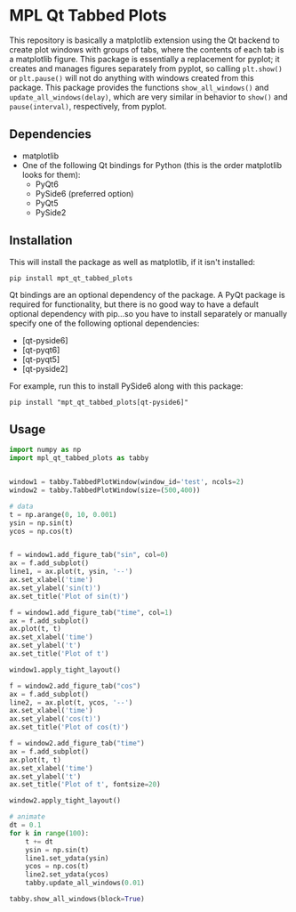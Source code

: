 # MPL Qt Tabbed Plots

This repository is basically a matplotlib extension using the Qt backend to create plot windows with groups of tabs, where the contents of each tab is a matplotlib figure.
This package is essentially a replacement for pyplot; it creates and manages figures separately from pyplot, so calling `plt.show()` or `plt.pause()` will not do anything with windows created from this package.
This package provides the functions `show_all_windows()` and `update_all_windows(delay)`, which are very similar in behavior to `show()` and `pause(interval)`, respectively, from pyplot.

## Dependencies

- matplotlib
- One of the following Qt bindings for Python (this is the order matplotlib looks for them):
    - PyQt6
    - PySide6 (preferred option)
    - PyQt5
    - PySide2

## Installation

This will install the package as well as matplotlib, if it isn't installed:

```
pip install mpt_qt_tabbed_plots
```

Qt bindings are an optional dependency of the package.
A PyQt package is required for functionality, but there is no good way to have a default optional dependency with pip...so you have to install separately or manually specify one of the following optional dependencies:

- [qt-pyside6]
- [qt-pyqt6]
- [qt-pyqt5]
- [qt-pyside2]

For example, run this to install PySide6 along with this package:
```
pip install "mpt_qt_tabbed_plots[qt-pyside6]"
```

## Usage

```python
import numpy as np
import mpl_qt_tabbed_plots as tabby


window1 = tabby.TabbedPlotWindow(window_id='test', ncols=2)
window2 = tabby.TabbedPlotWindow(size=(500,400))

# data
t = np.arange(0, 10, 0.001)
ysin = np.sin(t)
ycos = np.cos(t)


f = window1.add_figure_tab("sin", col=0)
ax = f.add_subplot()
line1, = ax.plot(t, ysin, '--')
ax.set_xlabel('time')
ax.set_ylabel('sin(t)')
ax.set_title('Plot of sin(t)')

f = window1.add_figure_tab("time", col=1)
ax = f.add_subplot()
ax.plot(t, t)
ax.set_xlabel('time')
ax.set_ylabel('t')
ax.set_title('Plot of t')

window1.apply_tight_layout()

f = window2.add_figure_tab("cos")
ax = f.add_subplot()
line2, = ax.plot(t, ycos, '--')
ax.set_xlabel('time')
ax.set_ylabel('cos(t)')
ax.set_title('Plot of cos(t)')

f = window2.add_figure_tab("time")
ax = f.add_subplot()
ax.plot(t, t)
ax.set_xlabel('time')
ax.set_ylabel('t')
ax.set_title('Plot of t', fontsize=20)

window2.apply_tight_layout()

# animate
dt = 0.1
for k in range(100):
    t += dt
    ysin = np.sin(t)
    line1.set_ydata(ysin)
    ycos = np.cos(t)
    line2.set_ydata(ycos)
    tabby.update_all_windows(0.01)

tabby.show_all_windows(block=True)
```
